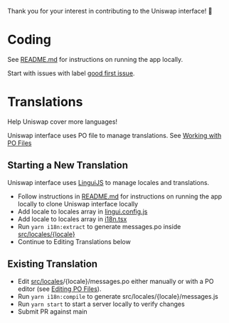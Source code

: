 Thank you for your interest in contributing to the Uniswap interface! 🦄

# Coding

See [README.md](https://github.com/Uniswap/uniswap-interface/blob/main/README.md) for instructions on running the app locally.

Start with issues with label [good first issue](https://github.com/Uniswap/uniswap-interface/issues?q=is%3Aopen+is%3Aissue+label%3A%22good+first+issue%22).

# Translations

Help Uniswap cover more languages!

Uniswap interface uses PO file to manage translations. See [Working with PO Files](https://www.gnu.org/software/trans-coord/manual/gnun/html_node/PO-Files.html#PO-Files)

## Starting a New Translation

Uniswap interface uses [LinguiJS](https://lingui.js.org/) to manage locales and translations.

- Follow instructions in [README.md](https://github.com/Uniswap/uniswap-interface/blob/main/README.md) for instructions on running the app locally to clone Uniswap interface locally
- Add locale to locales array in [lingui.config.js](https://github.com/Uniswap/uniswap-interface/blob/main/lingui.config.js#L14)
- Add locale to locales array in [i18n.tsx](https://github.com/Uniswap/uniswap-interface/blob/main/src/i18n.tsx#L7)
- Run `yarn i18n:extract` to generate messages.po inside [src/locales/{locale}](https://github.com/Uniswap/uniswap-interface/tree/main/src/locales)
- Continue to Editing Translations below

## Existing Translation

- Edit [src/locales](https://github.com/Uniswap/uniswap-interface/tree/main/src/locales)/{locale}/messages.po either manually or with a PO editor (see [Editing PO Files](https://www.gnu.org/software/trans-coord/manual/web-trans/html_node/PO-Editors.html)).
- Run `yarn i18n:compile` to generate src/locales/{locale}/messages.js
- Run `yarn start` to start a server locally to verify changes
- Submit PR against main
